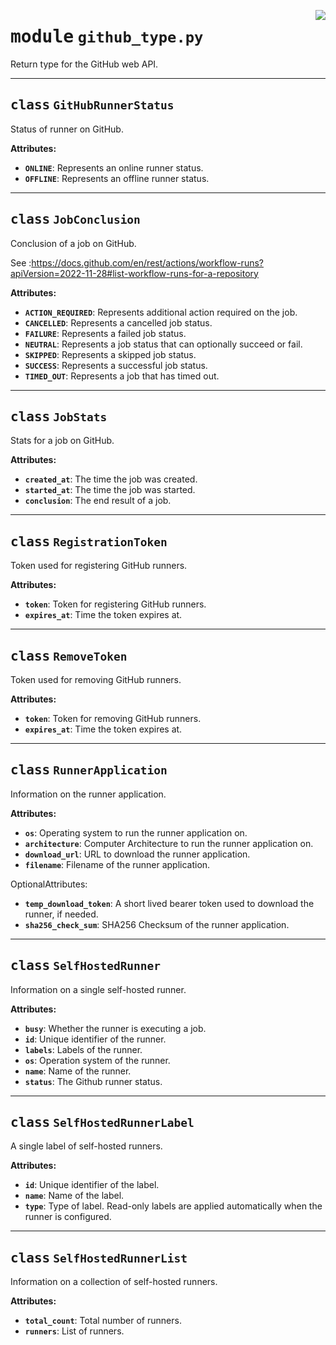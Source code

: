 <!-- markdownlint-disable -->

<a href="../src/github_type.py#L0"><img align="right" style="float:right;" src="https://img.shields.io/badge/-source-cccccc?style=flat-square"></a>

# <kbd>module</kbd> `github_type.py`
Return type for the GitHub web API. 



---

## <kbd>class</kbd> `GitHubRunnerStatus`
Status of runner on GitHub. 



**Attributes:**
 
 - <b>`ONLINE`</b>:  Represents an online runner status. 
 - <b>`OFFLINE`</b>:  Represents an offline runner status. 





---

## <kbd>class</kbd> `JobConclusion`
Conclusion of a job on GitHub. 

See :https://docs.github.com/en/rest/actions/workflow-runs?apiVersion=2022-11-28#list-workflow-runs-for-a-repository 



**Attributes:**
 
 - <b>`ACTION_REQUIRED`</b>:  Represents additional action required on the job. 
 - <b>`CANCELLED`</b>:  Represents a cancelled job status. 
 - <b>`FAILURE`</b>:  Represents a failed job status. 
 - <b>`NEUTRAL`</b>:  Represents a job status that can optionally succeed or fail. 
 - <b>`SKIPPED`</b>:  Represents a skipped job status. 
 - <b>`SUCCESS`</b>:  Represents a successful job status. 
 - <b>`TIMED_OUT`</b>:  Represents a job that has timed out. 





---

## <kbd>class</kbd> `JobStats`
Stats for a job on GitHub. 



**Attributes:**
 
 - <b>`created_at`</b>:  The time the job was created. 
 - <b>`started_at`</b>:  The time the job was started. 
 - <b>`conclusion`</b>:  The end result of a job. 





---

## <kbd>class</kbd> `RegistrationToken`
Token used for registering GitHub runners. 



**Attributes:**
 
 - <b>`token`</b>:  Token for registering GitHub runners. 
 - <b>`expires_at`</b>:  Time the token expires at. 





---

## <kbd>class</kbd> `RemoveToken`
Token used for removing GitHub runners. 



**Attributes:**
 
 - <b>`token`</b>:  Token for removing GitHub runners. 
 - <b>`expires_at`</b>:  Time the token expires at. 





---

## <kbd>class</kbd> `RunnerApplication`
Information on the runner application. 



**Attributes:**
 
 - <b>`os`</b>:  Operating system to run the runner application on. 
 - <b>`architecture`</b>:  Computer Architecture to run the runner application on. 
 - <b>`download_url`</b>:  URL to download the runner application. 
 - <b>`filename`</b>:  Filename of the runner application. 

OptionalAttributes: 
 - <b>`temp_download_token`</b>:  A short lived bearer token used to download the  runner, if needed. 
 - <b>`sha256_check_sum`</b>:  SHA256 Checksum of the runner application. 





---

## <kbd>class</kbd> `SelfHostedRunner`
Information on a single self-hosted runner. 



**Attributes:**
 
 - <b>`busy`</b>:  Whether the runner is executing a job. 
 - <b>`id`</b>:  Unique identifier of the runner. 
 - <b>`labels`</b>:  Labels of the runner. 
 - <b>`os`</b>:  Operation system of the runner. 
 - <b>`name`</b>:  Name of the runner. 
 - <b>`status`</b>:  The Github runner status. 





---

## <kbd>class</kbd> `SelfHostedRunnerLabel`
A single label of self-hosted runners. 



**Attributes:**
 
 - <b>`id`</b>:  Unique identifier of the label. 
 - <b>`name`</b>:  Name of the label. 
 - <b>`type`</b>:  Type of label. Read-only labels are applied automatically when  the runner is configured. 





---

## <kbd>class</kbd> `SelfHostedRunnerList`
Information on a collection of self-hosted runners. 



**Attributes:**
 
 - <b>`total_count`</b>:  Total number of runners. 
 - <b>`runners`</b>:  List of runners. 





